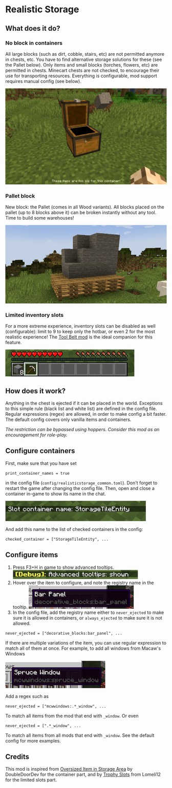 # Realistic Storage

## What does it do?

### No block in containers
All large blocks (such as dirt, cobble, stairs, etc) are not permitted anymore in chests, etc. You have to find alternative storage solutions for these (see the Pallet below). Only items and small blocks (torches, flowers, etc) are permitted in chests. Minecart chests are not checked, to encourage their use for transporting resources. Everything is configurable, mod support requires manual config (see below).

![No block in containers](screenshots/chest.png)


### Pallet block
New block: the Pallet (comes in all Wood variants). All blocks placed on the pallet (up to 8 blocks above it) can be broken instantly without any tool. Time to build some warehouses!

![The Pallet](screenshots/pallet.png)

### Limited inventory slots
For a more extreme experience, inventory slots can be disabled as well (configurable): limit to 9 to keep only the hotbar, or even 2 for the most realistic experience! The [Tool Belt mod](https://www.curseforge.com/minecraft/mc-mods/tool-belt) is the ideal companion for this feature.

![Limited slots](screenshots/limited_slots.png)

## How does it work?

Anything in the chest is ejected if it can be placed in the world. Exceptions to this simple rule (black list and white list) are defined in the config file. Regular expressions (regex) are allowed, in order to make config a bit faster. The default config covers only vanilla items and containers.

*The restriction can be bypassed using hoppers. Consider this mod as an encouragement for role-play.*


## Configure containers
First, make sure that you have set
```
print_container_names = true
```
in the config file (`config/realisticstorage_common.toml`). Don't forget to restart the game after changing the config file. Then, open and close a container in-game to show its name in the chat.

![Container name](screenshots/container_name.png)

And add this name to the list of checked containers in the config:

```
checked_container = ["StorageTileEntity", ...
```



## Configure items
1. Press F3+H in game to show advanced tooltips.
![Advanced tooltips](screenshots/advanced_tooltips.png)
2. Hover over the item to configure, and note the registry name in the tooltip.
![Tooltip example](screenshots/tooltip_example.png)
3. In the config file, add the registry name either to `never_ejected` to make sure it is allowed in containers, or `always_ejected` to make sure it is not allowed.
```
never_ejected = ["decorative_blocks:bar_panel", ...
```
If there are multiple variations of the item, you can use regular expression to match all of them at once. For example, to add all windows from Macaw's Windows

![Tooltip regex example](screenshots/tooltip_example_regex.png)

Add a regex such as
```
never_ejected = ["mcwwindows:.*_window", ...
```
To match all items from the mod that end with `_window`. Or even
```
never_ejected = [".*_window", ...
```
To match all items from all mods that end with `_window`. See the default config for more examples.

## Credits
This mod is inspired from [Oversized Item in Storage Area](https://www.curseforge.com/minecraft/mc-mods/oversized-item-in-storage-area) by DoubleDoorDev for the container part, and by [Trophy Slots](https://www.curseforge.com/minecraft/mc-mods/trophy-slots) from Lomeli12 for the limited slots part.